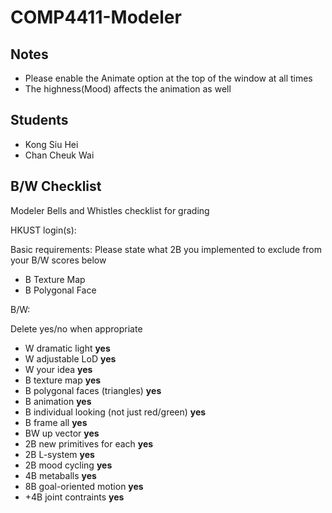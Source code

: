 # COMP4411-Modeler

## Notes
* Please enable the Animate option at the top of the window at all times
* The highness(Mood) affects the animation as well

## Students

* Kong Siu Hei
* Chan Cheuk Wai

## B/W Checklist

Modeler Bells and Whistles checklist for grading

HKUST login(s):

Basic requirements: 
Please state what 2B you implemented to exclude from your B/W scores below
* B Texture Map
* B Polygonal Face

B/W:

Delete yes/no when appropriate


* W dramatic light									                **yes**
* W adjustable LoD									**yes**
* W your idea 											**yes**
* B texture map										  **yes**
* B polygonal faces (triangles)				   **yes** 
* B animation       									  **yes**
* B individual looking (not just red/green)  **yes**
* B frame all											   **yes** 
* BW up vector 										 **yes**
* 2B new primitives for each 					**yes**
* 2B L-system											**yes**
* 2B mood cycling 									**yes**
* 4B metaballs										  **yes**
* 8B goal-oriented motion 						**yes**
* +4B joint contraints 							    **yes**
